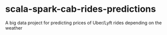 # scala-spark-cab-rides-predictions
A big data project for predicting prices of Uber/Lyft rides depending on the weather
